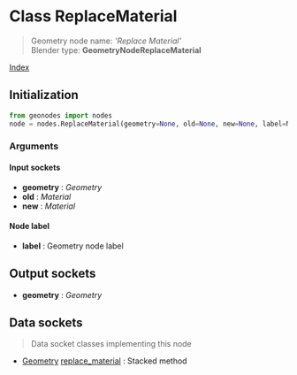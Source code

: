 
# Class ReplaceMaterial

> Geometry node name: _'Replace Material'_<br>Blender type:  **GeometryNodeReplaceMaterial**


[Index](/docs/index.md)

## Initialization


```python
from geonodes import nodes
node = nodes.ReplaceMaterial(geometry=None, old=None, new=None, label=None)
```


### Arguments


#### Input sockets



- **geometry** : _Geometry_
- **old** : _Material_
- **new** : _Material_



#### Node label



- **label** : Geometry node label



## Output sockets



- **geometry** : _Geometry_



## Data sockets

> Data socket classes implementing this node




- [Geometry](../sockets/Geometry.md) [replace_material](../sockets/Geometry.md#replace_material) : Stacked method


